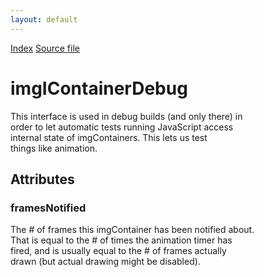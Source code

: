 ```yaml
---
layout: default
---
```

<div id='links'><a href="../index.html">Index</a>
<a href="http://dxr.mozilla.org/mozilla-central/source/image/public/imgIContainerDebug.idl">Source file</a>
</div>

# imgIContainerDebug #
  
This interface is used in debug builds (and only there) in  
order to let automatic tests running JavaScript access  
internal state of imgContainers. This lets us test  
things like animation.  
  

## Attributes ##

### framesNotified ###
  
The # of frames this imgContainer has been notified about.  
That is equal to the # of times the animation timer has  
fired, and is usually equal to the # of frames actually  
drawn (but actual drawing might be disabled).  
  
